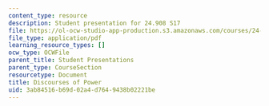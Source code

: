 ```yaml
---
content_type: resource
description: Student presentation for 24.908 S17
file: https://ol-ocw-studio-app-production.s3.amazonaws.com/courses/24-908-creole-language-and-caribbean-identities-spring-2017/3ab84516b69d02a4d7649438b02221be_MIT24_908s17_Discourses.pdf
file_type: application/pdf
learning_resource_types: []
ocw_type: OCWFile
parent_title: Student Presentations
parent_type: CourseSection
resourcetype: Document
title: Discourses of Power
uid: 3ab84516-b69d-02a4-d764-9438b02221be
---
```

